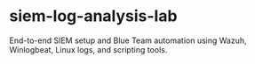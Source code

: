 # siem-log-analysis-lab
End-to-end SIEM setup and Blue Team automation using Wazuh, Winlogbeat, Linux logs, and scripting tools.
